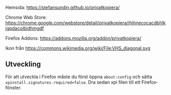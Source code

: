 Hemsida: https://stefansundin.github.io/privatkopiera/

Chrome Web Store: https://chrome.google.com/webstore/detail/privatkopiera/jhjhnecocacdbhlkjgpdacoibidhmgdf

Firefox Addons: https://addons.mozilla.org/addon/privatkopiera/

Ikon från https://commons.wikimedia.org/wiki/File:VHS_diagonal.svg

## Utveckling

För att utveckla i Firefox måste du först öppna `about:config` och sätta `xpinstall.signatures.required=false`. Dra sedan xpi filen till ett Firefox-fönster.
